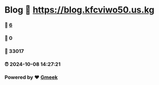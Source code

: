 # Blog :link: https://blog.kfcviwo50.us.kg 
### :page_facing_up: [6](https://blog.kfcviwo50.us.kg/tag.html) 
### :speech_balloon: 0 
### :hibiscus: 33017 
### :alarm_clock: 2024-10-08 14:27:21 
### Powered by :heart: [Gmeek](https://github.com/Meekdai/Gmeek)

